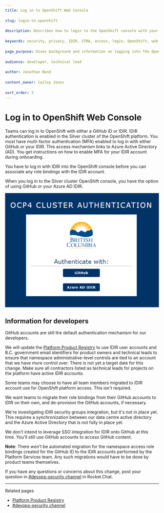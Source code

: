 ```yaml
---
title: Log in to OpenShift Web Console

slug: login-to-openshift

description: Describes how to login to the OpenShift console with your IDIR

keywords: security, privacy, IDIR, STRA, access, login, OpenShift, web console

page_purpose: Gives background and information on logging into the OpenShift console with your IDIR and the background on how it was set up.

audience: developer, technical lead

author: Jonathan Bond

content_owner: Cailey Jones

sort_order: 3
---
```


# Log in to OpenShift Web Console

Teams can log in to OpenShift with either a GitHub ID or IDIR. IDIR authentication is enabled in the Silver cluster of the OpenShift platform. You must have multi-factor authentication (MFA) enabled to log in with either GitHub or your IDIR. This access mechanism links to Azure Active Directory (AD). You get instructions on how to enable MFA for your IDIR account during onboarding.

You have to log in with IDIR into the OpenShift console before you can associate any role bindings with the IDIR account.

When you log in to the Silver cluster OpenShift console, you have the option of using GitHub or your Azure AD IDIR.

![Image of authorization options](../../images/OCP4%20cluster%20authentication%20login%20page%20showing%20github%20and%20azure%20ad%20idir%20as%20options.png)

## Information for developers
GitHub accounts are still the default authentication mechanism for our developers.

We will update the [Platform Product Registry](https://registry.developer.gov.bc.ca/) to use IDIR user accounts and B.C. government email identifiers for product owners and technical leads to ensure that namespace administrative-level controls are tied to an account that we have more control over. There is not yet a target date for this change. Make sure all contractors listed as technical leads for projects on the platform have active IDIR accounts.

Some teams may choose to have all team members migrated to IDIR account use for OpenShift platform access. This isn't required.

We want teams to migrate their role bindings from their GitHub accounts to IDIR on their own, and de-provision the GitHub accounts, if necessary.

We're investigating IDIR security groups integration, but it's not in place yet. This requires a synchronization between our data centre active directory and the Azure Active Directory that is not fully in place yet.

We don't intend to leverage SSO integration for IDIR onto GitHub at this time. You'll still use GitHub accounts to access GitHub content.

**Note**: There won't be automated migration for the namespace access role bindings created for the GitHub ID to the IDIR accounts performed by the Platform Services team. Any such migrations would have to be done by product teams themselves.

If you have any questions or concerns about this change, post your question in [#devops-security channel](https://chat.developer.gov.bc.ca/channel/devops-security) in Rocket.Chat.

---
Related pages

* [Platform Product Registry](https://registry.developer.gov.bc.ca/)
* [#devops-security channel](https://chat.developer.gov.bc.ca/channel/devops-security)


